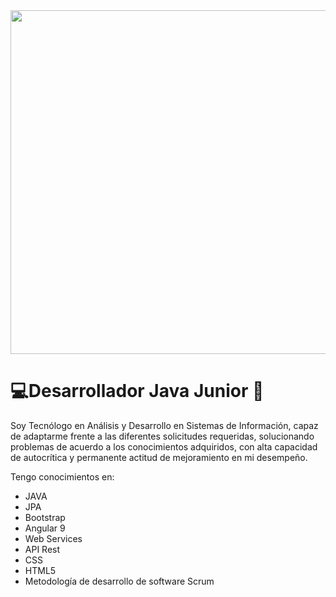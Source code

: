 <img src="https://media.giphy.com/media/cID9NShVKKjHs5ygCP/giphy.gif" width="550px">

# :computer:Desarrollador Java Junior 👋


Soy Tecnólogo en Análisis y Desarrollo en Sistemas de Información, capaz de adaptarme frente a las
diferentes solicitudes requeridas, solucionando problemas de acuerdo a los conocimientos
adquiridos, con alta capacidad de autocrítica y permanente actitud de mejoramiento en mi
desempeño.

Tengo conocimientos en:

- JAVA
- JPA
- Bootstrap
- Angular 9
- Web Services
- API Rest
- CSS
- HTML5
- Metodología de desarrollo de software Scrum

